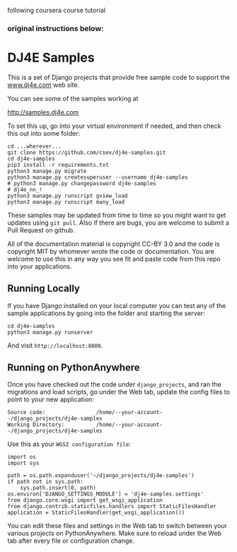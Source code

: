 following coursera course tutorial

### original instructions below:


DJ4E Samples
============

This is a set of Django projects that provide free sample code to
support the www.dj4e.com web site.

You can see some of the samples working at

http://samples.dj4e.com

To set this up, go into your virtual environment if needed, and then check this
out into some folder:

    cd ...wherever...
    git clone https://github.com/csev/dj4e-samples.git
    cd dj4e-samples
    pip3 install -r requirements.txt
    python3 manage.py migrate
    python3 manage.py createsuperuser --username dj4e-samples
    # python3 manage.py changepassword dj4e-samples
    # dj4e_nn_!
    python3 manage.py runscript gview_load
    python3 manage.py runscript many_load

These samples may be updated from time to time so you might want to get updates
using `git pull`.  Also if there are bugs, you are welcome to submit
a Pull Request on github.

All of the documentation material is copyright CC-BY 3.0 and the code is copyright MIT
by whomever wrote the code or documentation.  You are welcome to use this in any way you see
fit and paste code from this repo into your applications.

Running Locally
---------------

If you have Django installed on your local computer you can test any of the sample
applications by going into the folder and starting the server:

    cd dj4e-samples
    python3 manage.py runserver

And visit `http://localhost:8000`.

Running on PythonAnywhere
-------------------------

Once you have checked out the code under `django_projects`, and
ran the migrations and load scripts,
go under the Web tab, update the config files to point to your new application:

    Source code:                /home/--your-account--/django_projects/dj4e-samples
    Working Directory:          /home/--your-account--/django_projects/dj4e-samples

Use this as your `WGSI configuration file`:

    import os
    import sys

    path = os.path.expanduser('~/django_projects/dj4e-samples')
    if path not in sys.path:
        sys.path.insert(0, path)
    os.environ['DJANGO_SETTINGS_MODULE'] = 'dj4e-samples.settings'
    from django.core.wsgi import get_wsgi_application
    from django.contrib.staticfiles.handlers import StaticFilesHandler
    application = StaticFilesHandler(get_wsgi_application())

You can edit these files and settings in the Web tab to switch between
your various projects on PythonAnywhere.  Make sure to reload under the Web tab after
every file or configuration change.

